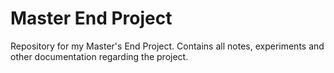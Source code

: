 # Master End Project

Repository for my Master's End Project. Contains all notes, experiments and
other documentation regarding the project.
